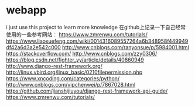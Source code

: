 # webapp
i just use this project to learn more knowledge
在github上记录一下自己经常使用的一些参考网站：
https://www.zmrenwu.com/tutorials/
https://www.liaoxuefeng.com/wiki/0014316089557264a6b348958f449949df42a6d3a2e542c000
http://www.cnblogs.com/ranyonsue/p/5984001.html
https://stackoverflow.com/
http://www.cnblogs.com/zzy0306/
https://blog.csdn.net/fighter_yy/article/details/40860949
http://www.django-rest-framework.org/
http://linux.vbird.org/linux_basic/0210filepermission.php
https://www.xncoding.com/categories/python/
http://www.cnblogs.com/vipchenwei/p/7867028.html
https://github.com/jianshijiuyou/django-rest-framework-api-guide/
https://www.zmrenwu.com/tutorials/
